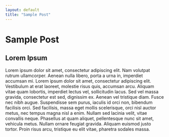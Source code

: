 ```yaml
---
layout: default
title: "Sample Post"
---
```


# Sample Post

## Lorem Ipsum

Lorem ipsum dolor sit amet, consectetur adipiscing elit. Nam volutpat rutrum ullamcorper. Aenean nulla libero, porta a urna in, imperdiet accumsan mi. Lorem ipsum dolor sit amet, consectetur adipiscing elit. Vestibulum at erat laoreet, molestie risus quis, accumsan arcu. Aliquam vitae quam lobortis, imperdiet lectus vel, sollicitudin lacus. Sed vel massa gravida, consectetur est sed, dignissim ex. Aenean vel tristique diam. Fusce nec nibh augue. Suspendisse sem purus, iaculis id orci non, bibendum facilisis orci. Sed facilisis, massa eget mollis scelerisque, orci nisl auctor metus, nec tempus magna nisl a enim. Nullam sed lacinia velit, vitae convallis neque. Phasellus at quam aliquet, pellentesque nunc sit amet, vehicula metus. Nullam ornare feugiat gravida. Aliquam euismod justo tortor. Proin risus arcu, tristique eu elit vitae, pharetra sodales massa.